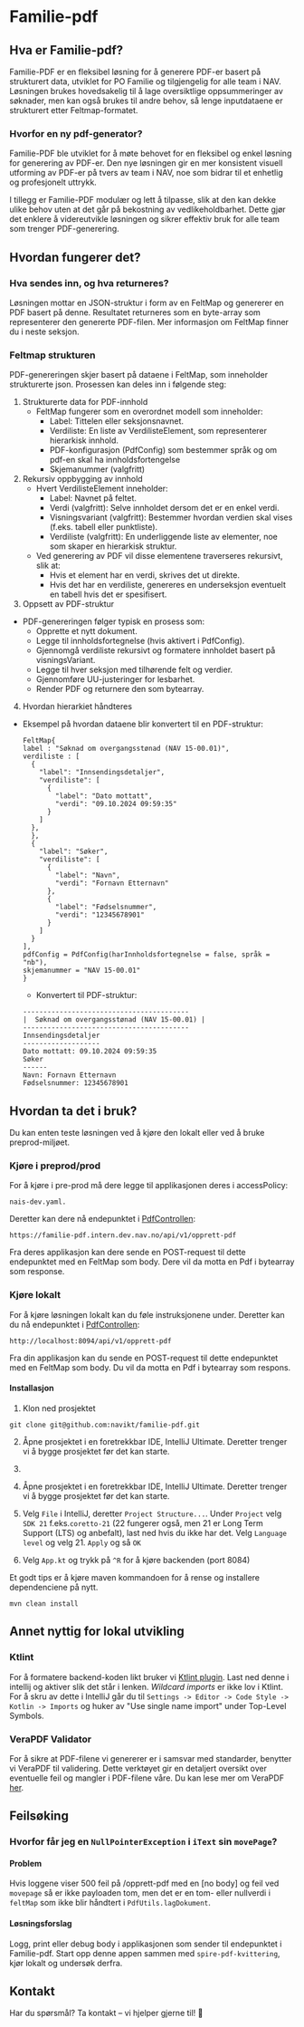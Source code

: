 # Familie-pdf

## Hva er Familie-pdf?


Familie-PDF er en fleksibel løsning for å generere PDF-er basert på strukturert data, utviklet for PO Familie og tilgjengelig for alle team i NAV. Løsningen brukes hovedsakelig til å lage oversiktlige oppsummeringer av søknader, men kan også brukes til andre behov, så lenge inputdataene er strukturert etter Feltmap-formatet.

### Hvorfor en ny pdf-generator?

Familie-PDF ble utviklet for å møte behovet for en fleksibel og enkel løsning for generering av PDF-er. Den nye løsningen gir en mer konsistent visuell utforming av PDF-er på tvers av team i NAV, noe som bidrar til et enhetlig og profesjonelt uttrykk.

I tillegg er Familie-PDF modulær og lett å tilpasse, slik at den kan dekke ulike behov uten at det går på bekostning av vedlikeholdbarhet. Dette gjør det enklere å videreutvikle løsningen og sikrer effektiv bruk for alle team som trenger PDF-generering.

## Hvordan fungerer det?

### Hva sendes inn, og hva returneres?
Løsningen mottar en JSON-struktur i form av en FeltMap og genererer en PDF basert på denne. Resultatet returneres som en byte-array som representerer den genererte PDF-filen. Mer informasjon om FeltMap finner du i neste seksjon.

### Feltmap strukturen
PDF-genereringen skjer basert på dataene i FeltMap, som inneholder strukturerte json. Prosessen kan deles inn i følgende
steg:

1. Strukturerte data for PDF-innhold
    - FeltMap fungerer som en overordnet modell som inneholder:
        - Label: Tittelen eller seksjonsnavnet.
        - Verdiliste: En liste av VerdilisteElement, som representerer hierarkisk innhold.
        - PDF-konfigurasjon (PdfConfig) som bestemmer språk og om pdf-en skal ha innholdsfortengelse
        - Skjemanummer (valgfritt)
2. Rekursiv oppbygging av innhold
   - Hvert VerdilisteElement inneholder:
     - Label: Navnet på feltet. 
     - Verdi (valgfritt): Selve innholdet dersom det er en enkel verdi. 
     - Visningsvariant (valgfritt): Bestemmer hvordan verdien skal vises (f.eks. tabell eller punktliste). 
     - Verdiliste (valgfritt): En underliggende liste av elementer, noe som skaper en hierarkisk struktur. 
   - Ved generering av PDF vil disse elementene traverseres rekursivt, slik at:
     - Hvis et element har en verdi, skrives det ut direkte. 
     - Hvis det har en verdiliste, genereres en underseksjon eventuelt en tabell hvis det er spesifisert.
3. Oppsett av PDF-struktur
- PDF-genereringen følger typisk en prosess som:
  - Opprette et nytt dokument. 
  - Legge til innholdsfortegnelse (hvis aktivert i PdfConfig). 
  - Gjennomgå verdiliste rekursivt og formatere innholdet basert på visningsVariant. 
  - Legge til hver seksjon med tilhørende felt og verdier. 
  - Gjennomføre UU-justeringer for lesbarhet. 
  - Render PDF og returnere den som bytearray.
4. Hvordan hierarkiet håndteres
- Eksempel på hvordan dataene blir konvertert til en PDF-struktur:

  ```
  FeltMap{
  label : "Søknad om overgangsstønad (NAV 15-00.01)",
  verdiliste : [
    {
      "label": "Innsendingsdetaljer",
      "verdiliste": [
        {
          "label": "Dato mottatt",
          "verdi": "09.10.2024 09:59:35"
        }
      ]
    },
    },
    {
      "label": "Søker",
      "verdiliste": [
        {
          "label": "Navn",
          "verdi": "Fornavn Etternavn"
        },
        {
          "label": "Fødselsnummer",
          "verdi": "12345678901"
        }
      ]
    }
  ],
  pdfConfig = PdfConfig(harInnholdsfortegnelse = false, språk = "nb"),
  skjemanummer = "NAV 15-00.01"
  }
  ```
  - Konvertert til PDF-struktur:
  ```
  -----------------------------------------
  |  Søknad om overgangsstønad (NAV 15-00.01) |
  -----------------------------------------
  Innsendingsdetaljer
  -------------------
  Dato mottatt: 09.10.2024 09:59:35
  Søker
  ------
  Navn: Fornavn Etternavn
  Fødselsnummer: 12345678901
  ```

## Hvordan ta det i bruk?
Du kan enten teste løsningen ved å kjøre den lokalt eller ved å bruke preprod-miljøet. 

### Kjøre i preprod/prod

For å kjøre i pre-prod må dere legge til applikasjonen deres i accessPolicy:
```
nais-dev.yaml.
```
Deretter kan dere nå endepunktet i [PdfControllen](src/main/kotlin/no/nav/familie/pdf/pdf/PdfController.kt):
```
https://familie-pdf.intern.dev.nav.no/api/v1/opprett-pdf
```
Fra deres applikasjon kan dere sende en POST-request til dette endepunktet med en FeltMap som body. Dere vil da motta en Pdf i bytearray som response.

### Kjøre lokalt
For å kjøre løsningen lokalt kan du føle instruksjonene under. Deretter kan du nå endepunktet i [PdfControllen](src/main/kotlin/no/nav/familie/pdf/pdf/PdfController.kt):
```
http://localhost:8094/api/v1/opprett-pdf
```
Fra din applikasjon kan du sende en POST-request til dette endepunktet med en FeltMap som body. Du vil da motta en Pdf i bytearray som respons.

#### Installasjon
1. Klon ned prosjektet
```
git clone git@github.com:navikt/familie-pdf.git
```
2. Åpne prosjektet i en foretrekkbar IDE, IntelliJ Ultimate. Deretter trenger vi å bygge prosjektet før det kan starte.
3.
2. Åpne prosjektet i en foretrekkbar IDE, IntelliJ Ultimate. Deretter trenger vi å bygge prosjektet før det kan starte.

3. Velg `File` i IntelliJ, deretter `Project Structure...`. Under `Project` velg `SDK 21` f.eks.`coretto-21` (22 fungerer også, men 21 er Long Term Support (LTS) og anbefalt), last ned hvis du ikke har det. Velg `Language level` og velg 21. `Apply` og så `OK`

4. Velg `App.kt` og trykk på `^R` for å kjøre backenden (port 8084)

Et godt tips er å kjøre maven kommandoen for å rense og installere dependenciene på nytt.

```
mvn clean install
```


## Annet nyttig for lokal utvikling

### Ktlint

For å formatere backend-koden likt bruker vi [Ktlint plugin](https://plugins.jetbrains.com/plugin/15057-ktlint). Last
ned denne i intellij og aktiver slik det står i lenken.
_Wildcard imports_ er ikke lov i Ktlint. For å skru av dette i IntelliJ går du
til `Settings -> Editor -> Code Style -> Kotlin -> Imports` og huker av "Use single name import" under Top-Level
Symbols.

### VeraPDF Validator

For å sikre at PDF-filene vi genererer er i samsvar med standarder, benytter vi VeraPDF til validering. Dette verktøyet
gir en detaljert oversikt over eventuelle feil og mangler i PDF-filene våre. Du kan lese mer om
VeraPDF [her](https://verapdf.org/).

## Feilsøking
### Hvorfor får jeg en `NullPointerException` i `iText` sin `movePage`?
#### Problem
Hvis loggene viser 500 feil på /opprett-pdf med en \[no body\] og feil ved `movepage` så er ikke payloaden tom, men det er en tom- eller nullverdi i `feltMap` som ikke blir håndtert  i `PdfUtils.lagDokument`. 
#### Løsningsforslag
Logg, print eller debug body i applikasjonen som sender til endepunktet i Familie-pdf. Start opp denne appen sammen med `spire-pdf-kvittering`, kjør lokalt og undersøk derfra.


## Kontakt
Har du spørsmål? Ta kontakt – vi hjelper gjerne til! 🚀
